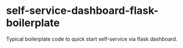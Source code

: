# self-service-dashboard-flask-boilerplate
Typical boilerplate code to quick start self-service via flask dashboard.
